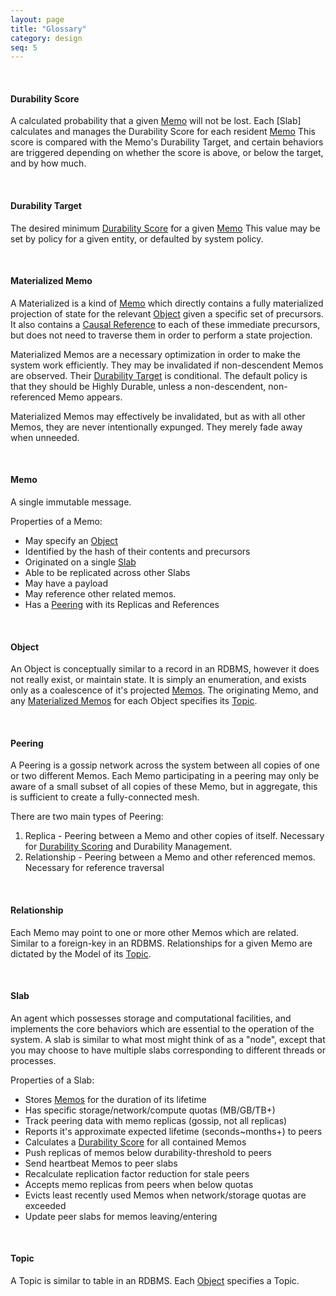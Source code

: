 ```yaml
---
layout: page
title: "Glossary"
category: design
seq: 5
---
```


<br>

#### <a name="durability-score">Durability Score</a>

A calculated probability that a given [Memo](#memo) will not be lost. Each [Slab] calculates and manages the Durability Score for each resident [Memo](#memo) This score is compared with the Memo's Durability Target, and certain behaviors are triggered depending on whether the score is above, or below the target, and by how much.

<br>

#### <a>Durability Target</a>

The desired minimum [Durability Score](#durability-score) for a given [Memo](#memo)
This value may be set by policy for a given entity, or defaulted by system policy.

<br>

#### <a name="materialzed-memo">Materialized Memo</a>

A Materialized is a kind of [Memo](#memo) which directly contains a fully materialized projection of state for the relevant [Object](#object) given a specific set of precursors. It also contains a [Causal Reference](#causal-reference) to each of these immediate precursors, but does not need to traverse them in order to perform a state projection.

Materialized Memos are a necessary optimization in order to make the system work efficiently. They may be invalidated if non-descendent Memos are observed. Their [Durability Target](#durability-target) is conditional. The default policy is that they should be Highly Durable, unless a non-descendent, non-referenced Memo appears.

Materialized Memos may effectively be invalidated, but as with all other Memos, they are never intentionally expunged. They merely fade away when unneeded.

<br>

#### <a name="memo">Memo</a>

A single immutable message.

Properties of a Memo:

* May specify an [Object](#object)
* Identified by the hash of their contents and precursors
* Originated on a single [Slab](#slab)
* Able to be replicated across other Slabs
* May have a payload
* May reference other related memos.
* Has a [Peering](#peering) with its Replicas and References

<br>

#### <a name="object">Object</a>

An Object is conceptually similar to a record in an RDBMS, however it does not really exist, or maintain state. It is simply an enumeration, and exists only as a coalescence of it's projected [Memos](#memo). The originating Memo, and any [Materialized Memos](#materialzed-memo) for each Object specifies its [Topic](#topic).

<br>

#### <a name="peering">Peering</a>

A Peering is a gossip network across the system between all copies of one or two different Memos.
Each Memo participating in a peering may only be aware of a small subset of all copies of these Memo, but in aggregate, this is sufficient to create a fully-connected mesh.

There are two main types of Peering:

1. Replica - Peering between a Memo and other copies of itself. Necessary for [Durability Scoring](#durability-score) and Durability Management.
2. Relationship - Peering between a Memo and other referenced memos. Necessary for reference traversal

<br>

#### <a name="relationship">Relationship</a>

Each Memo may point to one or more other Memos which are related. Similar to a foreign-key in an RDBMS.
Relationships for a given Memo are dictated by the Model of its [Topic](#topic).

<br>

#### <a name="slab">Slab</a>

An agent which possesses storage and computational facilities, and implements the core behaviors which are essential to the operation of the system. A slab is similar to what most might think of as a "node", except that you may choose to have multiple slabs corresponding to different threads or processes.  

Properties of a Slab:  

* Stores [Memos](#memo) for the duration of its lifetime
* Has specific storage/network/compute quotas (MB/GB/TB+)
* Track peering data with memo replicas (gossip, not all replicas)
* Reports it's approximate expected lifetime (seconds~months+) to peers
* Calculates a [Durability Score](#durability-score) for all contained Memos
* Push replicas of memos below durability-threshold to peers
* Send heartbeat Memos to peer slabs
* Recalculate replication factor reduction for stale peers
* Accepts memo replicas from peers when below quotas
* Evicts least recently used Memos when network/storage quotas are exceeded
* Update peer slabs for memos leaving/entering

<br>

#### <a name="topic">Topic</a>

A Topic is similar to table in an RDBMS. Each [Object](#object) specifies a Topic.
